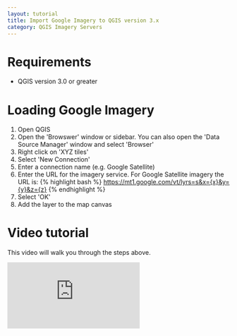 ```yaml
---
layout: tutorial
title: Import Google Imagery to QGIS version 3.x
category: QGIS Imagery Servers
---
```


# Requirements
- QGIS version 3.0 or greater

# Loading Google Imagery
1. Open QGIS
2. Open the 'Browswer' window or sidebar. You can also open the 'Data Source Manager' window and select 'Browser'
3. Right click on 'XYZ tiles'
4. Select 'New Connection'
5. Enter a connection name (e.g. Google Satellite)
6. Enter the URL for the imagery service. For Google Satellite imagery the URL is: {% highlight bash %}
https://mt1.google.com/vt/lyrs=s&x={x}&y={y}&z={z}
{% endhighlight %}
7. Select 'OK'
8. Add the layer to the map canvas

# Video tutorial
This video will walk you through the steps above.

<div class="intrinsic-container intrinsic-container-ws"><iframe src="https://www.youtube.com/embed/7A3VJgGsSow" frameborder="0" allowfullscreen></iframe></div>